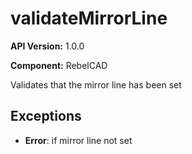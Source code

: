 # validateMirrorLine

**API Version:** 1.0.0

**Component:** RebelCAD

Validates that the mirror line has been set

## Exceptions

- **Error**: if mirror line not set

